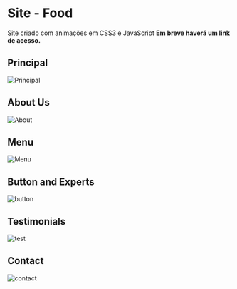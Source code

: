 # Site - Food
Site criado com animações em CSS3 e JavaScript
**Em breve haverá um link de acesso.**
<br>
## Principal
![Principal](https://user-images.githubusercontent.com/85682890/128907507-da5654ad-70ec-4416-8eef-2bef53e2fc9f.png)
<br>
## About Us
![About](https://user-images.githubusercontent.com/85682890/128907659-ac9e96a8-59fc-4184-8bcc-501106341182.png)
<br>
## Menu
![Menu](https://user-images.githubusercontent.com/85682890/128907833-c9836982-f6fd-4313-a688-863dcb36beff.png)
<br>
## Button and Experts
![button](https://user-images.githubusercontent.com/85682890/128908020-d4c06944-275d-4d90-a422-b974755459e7.png)
<br>
## Testimonials
![test](https://user-images.githubusercontent.com/85682890/128908132-38845013-ae73-427d-b757-6c1572bdbe39.png)
<br>
## Contact
![contact](https://user-images.githubusercontent.com/85682890/128908267-b4bee136-be74-4bcf-adce-14d8c3baca7e.png)
